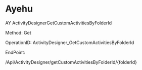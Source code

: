 #     Ayehu


AY ActivityDesignerGetCustomActivitiesByFolderId

Method: Get

OperationID: ActivityDesigner_GetCustomActivitiesByFolderId

EndPoint:

/Api/ActivityDesigner/getCustomActivitiesByFolderId/{folderId}
